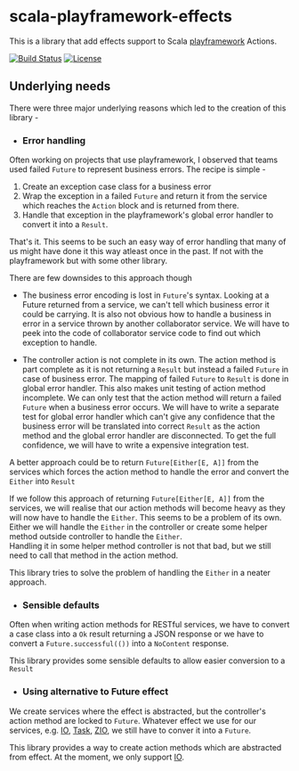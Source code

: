 # scala-playframework-effects

This is  a library that add effects support to Scala [playframework](https://github.com/playframework/playframework) Actions.

[![Build Status](https://github.com/anshulbajpai/scala-playframework-effects/workflows/build/badge.svg?branch=master)](https://github.com/anshulbajpai/scala-playframework-effects/actions?query=workflow%3Abuild+branch%3Amaster)
[![License](https://img.shields.io/hexpm/l/apa?style=plastic)](https://github.com/anshulbajpai/scala-playframework-effects/blob/master/LICENSE)


## Underlying needs

There were three major underlying reasons which led to the creation of this library -

- ### Error handling

Often working on projects that use playframework, I observed that teams used failed `Future` to represent business errors.
The recipe is simple -
1. Create an exception case class for a business error
2. Wrap the exception in a failed `Future` and return it from the service which reaches the `Action` block and is returned from there.
3. Handle that exception in the playframework's global error handler to convert it into a `Result`.

That's it. This seems to be such an easy way of error handling that many of us might have done it this way atleast once in the past. If not with the playframework but with some other library.

There are few downsides to this approach though 

- The business error encoding is lost in `Future`'s syntax. Looking at a Future returned from a service, we can't tell which business error it could be carrying.
   It is also not obvious how to handle a business in error in a service thrown by another collaborator service. 
   We will have to peek into the code of collaborator service code to find out which exception to handle.

- The controller action is not complete in its own. The action method is part complete as it is not returning a `Result` but instead a failed `Future` in case of business error.
   The mapping of failed `Future` to `Result` is done in global error handler. 
   This also makes unit testing of action method incomplete. We can only test that the action method will return a failed `Future` when a business error occurs.
   We will have to write a separate test for global error handler which can't give any confidence that the business error will be translated into correct `Result` as the action method and the global error handler are disconnected.
   To get the full confidence, we will have to write a expensive integration test.   

A better approach could be to return `Future[Either[E, A]]` from the services which forces the action method to handle the error and convert the `Either` into `Result`

If we follow this approach of returning `Future[Either[E, A]]` from the services, we will realise that our action methods will become heavy as they will now have to handle the `Either`.
This seems to be a problem of its own. Either we will handle the `Either` in the controller or create some helper method outside controller to handle the `Either`.   
Handling it in some helper method controller is not that bad, but we still need to call that method in the action method.

This library tries to solve the problem of handling the `Either` in a neater approach.
 
- ### Sensible defaults

Often when writing action methods for RESTful services, we have to convert a case class into a `Ok` result returning a JSON response or we have to convert a `Future.successful(())` into a `NoContent` response.  

This library provides some sensible defaults to allow easier conversion to a `Result` 

- ### Using alternative to Future effect

We create services where the effect is abstracted, but the controller's action method are locked to `Future`. Whatever effect we use for our services, e.g. [IO](https://typelevel.org/cats-effect/datatypes/io.html), [Task](https://monix.io/docs/2x/eval/task.html), [ZIO](https://zio.dev/), we still have to conver it into a `Future`.  

This library provides a way to create action methods which are abstracted from effect. At the moment, we only support [IO](https://typelevel.org/cats-effect/datatypes/io.html). 